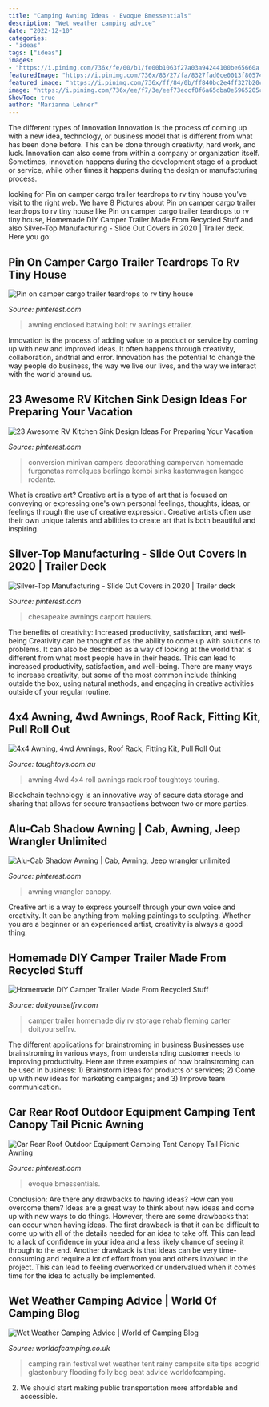 ```yaml
---
title: "Camping Awning Ideas - Evoque Bmessentials"
description: "Wet weather camping advice"
date: "2022-12-10"
categories:
- "ideas"
tags: ["ideas"]
images:
- "https://i.pinimg.com/736x/fe/00/b1/fe00b1063f27a03a94244100be65660a.jpg"
featuredImage: "https://i.pinimg.com/736x/83/27/fa/8327fad0ce0013f80574f7ce60352697.jpg"
featured_image: "https://i.pinimg.com/736x/ff/84/0b/ff840bc2e4ff327b20c1b8890da033a3.jpg"
image: "https://i.pinimg.com/736x/ee/f7/3e/eef73eccf8f6a65dba0e5965205c1998.jpg"
ShowToc: true
author: "Marianna Lehner"
---
```



The different types of Innovation
Innovation is the process of coming up with a new idea, technology, or business model that is different from what has been done before. This can be done through creativity, hard work, and luck. Innovation can also come from within a company or organization itself. Sometimes, innovation happens during the development stage of a product or service, while other times it happens during the design or manufacturing process.

	

		
looking for Pin on camper cargo trailer teardrops to rv tiny house you've visit to the right web. We have 8 Pictures about Pin on camper cargo trailer teardrops to rv tiny house like Pin on camper cargo trailer teardrops to rv tiny house, Homemade DIY Camper Trailer Made From Recycled Stuff and also Silver-Top Manufacturing - Slide Out Covers in 2020 | Trailer deck. Here you go:
		
    
## Pin On Camper Cargo Trailer Teardrops To Rv Tiny House

<img loading=lazy src="https://i.pinimg.com/736x/ff/84/0b/ff840bc2e4ff327b20c1b8890da033a3.jpg" onerror="this.onerror=null;this.src='https://tse3.mm.bing.net/th?id=OIP.TY3ut388wbVQea5KLO6TTQHaFj&amp;pid=15.1';" alt="Pin on camper cargo trailer teardrops to rv tiny house">

_Source: pinterest.com_

>awning enclosed batwing bolt rv awnings etrailer. 

	

Innovation is the process of adding value to a product or service by coming up with new and improved ideas. It often happens through creativity, collaboration, andtrial and error. Innovation has the potential to change the way people do business, the way we live our lives, and the way we interact with the world around us.

    
## 23 Awesome RV Kitchen Sink Design Ideas For Preparing Your Vacation

<img loading=lazy src="https://i.pinimg.com/736x/83/27/fa/8327fad0ce0013f80574f7ce60352697.jpg" onerror="this.onerror=null;this.src='https://tse4.mm.bing.net/th?id=OIP.qS52p7JVdSE9UXiMGHCt9AHaFj&amp;pid=15.1';" alt="23 Awesome RV Kitchen Sink Design Ideas For Preparing Your Vacation">

_Source: pinterest.com_

>conversion minivan campers decorathing campervan homemade furgonetas remolques berlingo kombi sinks kastenwagen kangoo rodante. 

	

What is creative art?
Creative art is a type of art that is focused on conveying or expressing one's own personal feelings, thoughts, ideas, or feelings through the use of creative expression. Creative artists often use their own unique talents and abilities to create art that is both beautiful and inspiring.

    
## Silver-Top Manufacturing - Slide Out Covers In 2020 | Trailer Deck

<img loading=lazy src="https://i.pinimg.com/736x/ee/f7/3e/eef73eccf8f6a65dba0e5965205c1998.jpg" onerror="this.onerror=null;this.src='https://tse2.mm.bing.net/th?id=OIP.Ow0aUY7V-cna_pdVc-gcPgHaE8&amp;pid=15.1';" alt="Silver-Top Manufacturing - Slide Out Covers in 2020 | Trailer deck">

_Source: pinterest.com_

>chesapeake awnings carport haulers. 

	

The benefits of creativity: Increased productivity, satisfaction, and well-being
Creativity can be thought of as the ability to come up with solutions to problems. It can also be described as a way of looking at the world that is different from what most people have in their heads. This can lead to increased productivity, satisfaction, and well-being. There are many ways to increase creativity, but some of the most common include thinking outside the box, using natural methods, and engaging in creative activities outside of your regular routine.

    
## 4x4 Awning, 4wd Awnings, Roof Rack, Fitting Kit, Pull Roll Out

<img loading=lazy src="http://www.toughtoys.com.au/4wd-touring/4wd-awning/_dsc4123small.jpg" onerror="this.onerror=null;this.src='https://tse4.mm.bing.net/th?id=OIP.d-vzhAzHRGCQF-itX0DfawHaFJ&amp;pid=15.1';" alt="4x4 Awning, 4wd Awnings, Roof Rack, Fitting Kit, Pull Roll Out">

_Source: toughtoys.com.au_

>awning 4wd 4x4 roll awnings rack roof toughtoys touring. 

	

Blockchain technology is an innovative way of secure data storage and sharing that allows for secure transactions between two or more parties.

    
## Alu-Cab Shadow Awning | Cab, Awning, Jeep Wrangler Unlimited

<img loading=lazy src="https://i.pinimg.com/736x/98/61/f0/9861f0725e7202b3cd01014394e86480.jpg" onerror="this.onerror=null;this.src='https://tse3.mm.bing.net/th?id=OIP.zxmyt28aRq5clvWIOu1IugHaF0&amp;pid=15.1';" alt="Alu-Cab Shadow Awning | Cab, Awning, Jeep wrangler unlimited">

_Source: pinterest.com_

>awning wrangler canopy. 

	

Creative art is a way to express yourself through your own voice and creativity. It can be anything from making paintings to sculpting. Whether you are a beginner or an experienced artist, creativity is always a good thing.

    
## Homemade DIY Camper Trailer Made From Recycled Stuff

<img loading=lazy src="http://cdn.doityourselfrv.com/wp-content/uploads/2015/03/Carter12.jpg" onerror="this.onerror=null;this.src='https://tse2.mm.bing.net/th?id=OIP.7maay2ysFN7fm6BB1fStPAHaFj&amp;pid=15.1';" alt="Homemade DIY Camper Trailer Made From Recycled Stuff">

_Source: doityourselfrv.com_

>camper trailer homemade diy rv storage rehab fleming carter doityourselfrv. 

	

The different applications for brainstroming in business
Businesses use brainstroming in various ways, from understanding customer needs to improving productivity. Here are three examples of how brainstroming can be used in business: 1) Brainstorm ideas for products or services; 2) Come up with new ideas for marketing campaigns; and 3) Improve team communication.

    
## Car Rear Roof Outdoor Equipment Camping Tent Canopy Tail Picnic Awning

<img loading=lazy src="https://i.pinimg.com/736x/fe/00/b1/fe00b1063f27a03a94244100be65660a.jpg" onerror="this.onerror=null;this.src='https://tse2.mm.bing.net/th?id=OIP.45jbwnH6E7rNTKuRLCuQXgHaHa&amp;pid=15.1';" alt="Car Rear Roof Outdoor Equipment Camping Tent Canopy Tail Picnic Awning">

_Source: pinterest.com_

>evoque bmessentials. 

	

Conclusion: Are there any drawbacks to having ideas? How can you overcome them?
Ideas are a great way to think about new ideas and come up with new ways to do things. However, there are some drawbacks that can occur when having ideas. The first drawback is that it can be difficult to come up with all of the details needed for an idea to take off. This can lead to a lack of confidence in your idea and a less likely chance of seeing it through to the end. Another drawback is that ideas can be very time-consuming and require a lot of effort from you and others involved in the project. This can lead to feeling overworked or undervalued when it comes time for the idea to actually be implemented.

    
## Wet Weather Camping Advice | World Of Camping Blog

<img loading=lazy src="https://www.worldofcamping.co.uk/blog/wp-content/uploads/2015/01/WETCAMP_rainy_glastonbury.jpg" onerror="this.onerror=null;this.src='https://tse4.mm.bing.net/th?id=OIP.ZLmnzSCEi6rajvnXeStJTQHaE8&amp;pid=15.1';" alt="Wet Weather Camping Advice | World of Camping Blog">

_Source: worldofcamping.co.uk_

>camping rain festival wet weather tent rainy campsite site tips ecogrid glastonbury flooding folly bog beat advice worldofcamping. 

	

2. We should start making public transportation more affordable and accessible.

